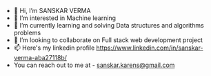 - 👋 Hi, I’m SANSKAR VERMA
- 👀 I’m interested in Machine learning
- 🌱 I’m currently learning and solving Data structures and algorithms problems
- 💞️ I’m looking to collaborate on Full stack web development project
- 📫 Here's my linkedin profile https://www.linkedin.com/in/sanskar-verma-aba27118b/
- You can reach out to me at - sanskar.karens@gmail.com

<!---
sanskarverma1/sanskarverma1 is a ✨ special ✨ repository because its `README.md` (this file) appears on your GitHub profile.
You can click the Preview link to take a look at your changes.
--->
